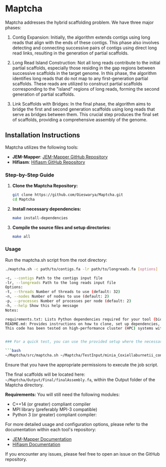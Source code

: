# Maptcha

Maptcha addresses the hybrid scaffolding problem. We have three major phases: 
1. Contig Expansion: Initially, the algorithm extends contigs using long reads that align with the ends of these contigs. This phase also involves detecting and connecting successive pairs of contigs using direct long read links, resulting in the generation of partial scaffolds.

2. Long Read Island Construction: Not all long reads contribute to the initial partial scaffolds, especially those residing in the gap regions between successive scaffolds in the target genome. In this phase, the algorithm identifies long reads that do not map to any first-generation partial scaffolds. These reads are utilized to construct partial scaffolds corresponding to the "island" regions of long reads, forming the second generation of partial scaffolds.

3. Link Scaffolds with Bridges: In the final phase, the algorithm aims to bridge the first and second generation scaffolds using long reads that serve as bridges between them. This crucial step produces the final set of scaffolds, providing a comprehensive assembly of the genome.



## Installation Instructions

Maptcha utilizes the following tools:

- **JEM-Mapper**: [JEM-Mapper GitHub Repository](https://github.com/TazinRahman1105050/JEM-Mapper)
- **Hifiasm**: [Hifiasm GitHub Repository](https://github.com/chhylp123/hifiasm)

### Step-by-Step Guide

1. **Clone the Maptcha Repository:**

   ```bash
   git clone https://github.com/Oieswarya/Maptcha.git
   cd Maptcha
   
2. **Install necessary dependencies:**

   ```bash
   make install-dependencies

3. **Compile the source files and setup directories:**

   ```bash
   make all

### Usage
Run the maptcha.sh script from the root directory:

```bash
./maptcha.sh -c path/to/contigs.fa -lr path/to/longreads.fa [options]

-c, --contigs Path to the contigs input file
-lr, --longreads Path to the long reads input file
Options:
-t, --threads Number of threads to use (default: 32)
-n, --nodes Number of nodes to use (default: 2)
-p, --processes Number of processes per node (default: 2)
-h, --help Show this help message
Notes:

requirements.txt: Lists Python dependencies required for your tool (biopython, networkx, tqdm).
README.md: Provides instructions on how to clone, set up dependencies, compile, and use your tool.
This code has been tested on high-performance cluster (HPC) systems with MPI and OpenMP compatibility and has been tested for both PBS and SLURM job scheduling systems.


### For a quick test, you can use the provided setup where the necessary binary of the tools are pre-installed for a test input. Navigate within the Maptcha repository and run the `maptcha.sh` script. 

```bash
~/Maptcha/src/maptcha.sh ~/Maptcha/TestInput/minia_Coxiellaburnetii_contigs.fa ~/Maptcha/TestInput/CoxiellaBurnetii_longreads.fa
```
Ensure that you have the appropriate permissions to execute the job script.

The final scaffolds will be located here: `~/Maptcha/Output/Final/finalAssembly.fa`, within the Output folder of the Maptcha directory.

**Requirements:**
You will still need the following modules:
- C++14 (or greater) compliant compiler
- MPI library (preferably MPI-3 compatible)
- Python 3 (or greater) compliant compiler:

For more detailed usage and configuration options, please refer to the documentation within each tool's repository:

- [JEM-Mapper Documentation](https://github.com/TazinRahman1105050/JEM-Mapper)
- [Hifiasm Documentation](https://github.com/chhylp123/hifiasm)

If you encounter any issues, please feel free to open an issue on the GitHub repository.
